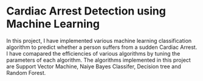 # Cardiac Arrest Detection using Machine Learning

In this project, I have implemented various machine learning classification algorithm to predict whether a person suffers from a sudden Cardiac Arrest. I have comapared the 
efficiencies of various algorithms by tuning the parameters of each algorithm. The algorithms implemented in this project are Support Vector Machine,
Naiye Bayes Classifer, Decision tree and Random Forest.
